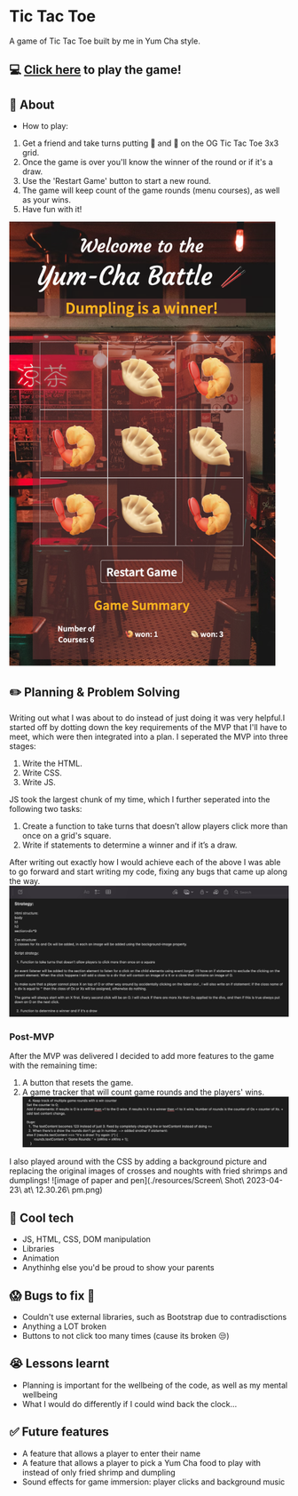 # Tic Tac Toe
A game of Tic Tac Toe built by me in Yum Cha style.
## :computer: [Click here](https://yablony.github.io/tic_tac_toe/) to play the game!
## :page_facing_up: About
- How to play:
1. Get a friend and take turns putting :fried_shrimp: and :dumpling: on the OG Tic Tac Toe 3x3 grid.
2. Once the game is over you'll know the winner of the round or if it's a draw.
3. Use the 'Restart Game' button to start a new round.
4. The game will keep count of the game rounds (menu courses), as well as your wins.
5. Have fun with it!

<img src="./resources/screenshot3.png" alt="picture of the game interface" width="auto" height="800px" margin-left="300px">
<!-- ![picture of the game interface](./resources/screenshot3.png) -->

## :pencil2: Planning & Problem Solving
Writing out what I was about to do instead of just doing it was very helpful.I started off by dotting down the key requirements of the MVP that I'll have to meet, which were then integrated into a plan. I seperated the MVP into three stages: 
1. Write the HTML.
2. Write CSS.
3. Write JS.

JS took the largest chunk of my time, which I further seperated into the following two tasks:
1. Create a function to take turns that doesn’t allow players click more than once on a grid's square.
2. Write if statements to determine a winner and if it’s a draw.

After writing out exactly how I would achieve each of the above I was able to go forward and start writing my code, fixing any bugs that came up along the way.
![picture of notes with code startegy](./resources/screenshot1.png)

### Post-MVP
After the MVP was delivered I decided to add more features to the game with the remaining time: 
1. A button that resets the game.
2. A game tracker that will count game rounds and the players' wins. 
![picture of notes with code startegy](./resources/screenshot2.png)

I also played around with the CSS by adding a background picture and replacing the original images of crosses and noughts with fried shrimps and dumplings!
![image of paper and pen](./resources/Screen\ Shot\ 2023-04-23\ at\ 12.30.26\ pm.png)

## :rocket: Cool tech
- JS, HTML, CSS, DOM manipulation
- Libraries
- Animation
- Anythinhg else you'd be proud to show your parents

## :scream: Bugs to fix :poop:
- Couldn't use external libraries, such as Bootstrap due to contradisctions
- Anything a LOT broken
- Buttons to not click too many times (cause its broken :unamused:)

## :sob: Lessons learnt
- Planning is important for the wellbeing of the code, as well as my mental wellbeing
- What I would do differently if I could wind back the clock...

## :white_check_mark: Future features
- A feature that allows a player to enter their name 
- A feature that allows a player to pick a Yum Cha food to play with instead of only fried shrimp and dumpling
- Sound effects for game immersion: player clicks and background music
